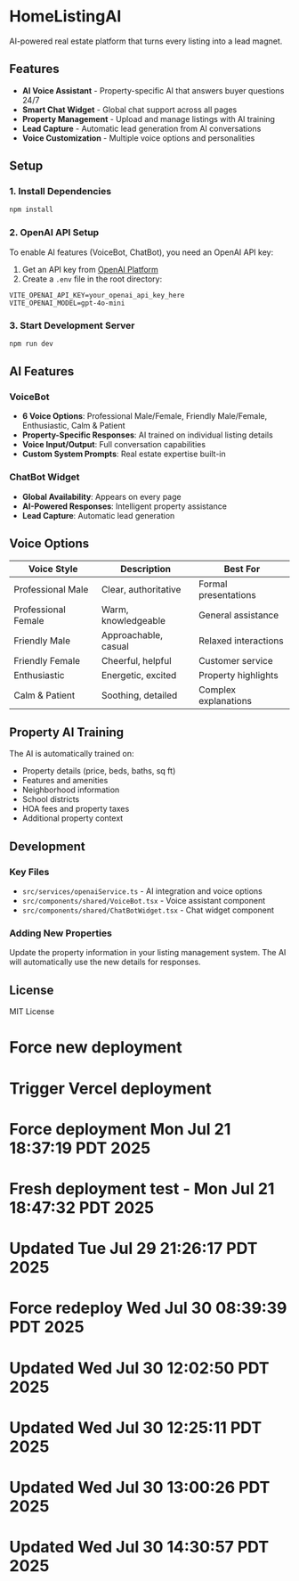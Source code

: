 # HomeListingAI

AI-powered real estate platform that turns every listing into a lead magnet.

## Features

- **AI Voice Assistant** - Property-specific AI that answers buyer questions 24/7
- **Smart Chat Widget** - Global chat support across all pages
- **Property Management** - Upload and manage listings with AI training
- **Lead Capture** - Automatic lead generation from AI conversations
- **Voice Customization** - Multiple voice options and personalities

## Setup

### 1. Install Dependencies
```bash
npm install
```

### 2. OpenAI API Setup
To enable AI features (VoiceBot, ChatBot), you need an OpenAI API key:

1. Get an API key from [OpenAI Platform](https://platform.openai.com/api-keys)
2. Create a `.env` file in the root directory:
```env
VITE_OPENAI_API_KEY=your_openai_api_key_here
VITE_OPENAI_MODEL=gpt-4o-mini
```

### 3. Start Development Server
```bash
npm run dev
```

## AI Features

### VoiceBot
- **6 Voice Options**: Professional Male/Female, Friendly Male/Female, Enthusiastic, Calm & Patient
- **Property-Specific Responses**: AI trained on individual listing details
- **Voice Input/Output**: Full conversation capabilities
- **Custom System Prompts**: Real estate expertise built-in

### ChatBot Widget
- **Global Availability**: Appears on every page
- **AI-Powered Responses**: Intelligent property assistance
- **Lead Capture**: Automatic lead generation

## Voice Options

| Voice Style | Description | Best For |
|-------------|-------------|----------|
| Professional Male | Clear, authoritative | Formal presentations |
| Professional Female | Warm, knowledgeable | General assistance |
| Friendly Male | Approachable, casual | Relaxed interactions |
| Friendly Female | Cheerful, helpful | Customer service |
| Enthusiastic | Energetic, excited | Property highlights |
| Calm & Patient | Soothing, detailed | Complex explanations |

## Property AI Training

The AI is automatically trained on:
- Property details (price, beds, baths, sq ft)
- Features and amenities
- Neighborhood information
- School districts
- HOA fees and property taxes
- Additional property context

## Development

### Key Files
- `src/services/openaiService.ts` - AI integration and voice options
- `src/components/shared/VoiceBot.tsx` - Voice assistant component
- `src/components/shared/ChatBotWidget.tsx` - Chat widget component

### Adding New Properties
Update the property information in your listing management system. The AI will automatically use the new details for responses.

## License

MIT License
# Force new deployment
# Trigger Vercel deployment
# Force deployment Mon Jul 21 18:37:19 PDT 2025
# Fresh deployment test - Mon Jul 21 18:47:32 PDT 2025
# Updated Tue Jul 29 21:26:17 PDT 2025
# Force redeploy Wed Jul 30 08:39:39 PDT 2025
# Updated Wed Jul 30 12:02:50 PDT 2025
# Updated Wed Jul 30 12:25:11 PDT 2025
# Updated Wed Jul 30 13:00:26 PDT 2025
# Updated Wed Jul 30 14:30:57 PDT 2025

